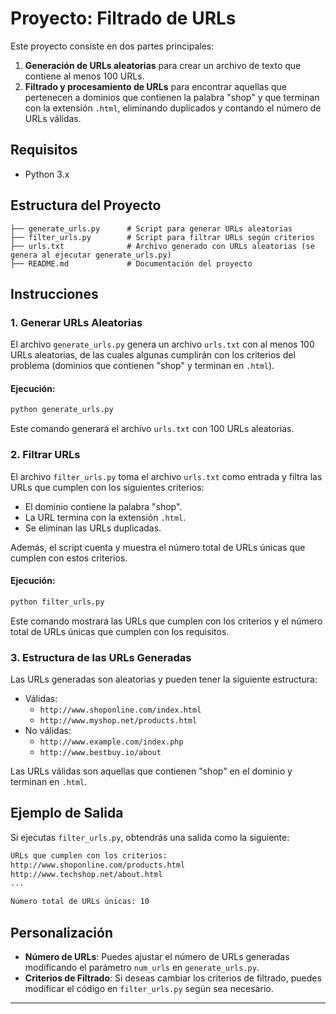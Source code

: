 # Proyecto: Filtrado de URLs

Este proyecto consiste en dos partes principales:

1. **Generación de URLs aleatorias** para crear un archivo de texto que contiene al menos 100 URLs.
2. **Filtrado y procesamiento de URLs** para encontrar aquellas que pertenecen a dominios que contienen la palabra "shop" y que terminan con la extensión `.html`, eliminando duplicados y contando el número de URLs válidas.

## Requisitos

- Python 3.x

## Estructura del Proyecto

```
├── generate_urls.py      # Script para generar URLs aleatorias
├── filter_urls.py        # Script para filtrar URLs según criterios
├── urls.txt              # Archivo generado con URLs aleatorias (se genera al ejecutar generate_urls.py)
├── README.md             # Documentación del proyecto
```

## Instrucciones

### 1. Generar URLs Aleatorias

El archivo `generate_urls.py` genera un archivo `urls.txt` con al menos 100 URLs aleatorias, de las cuales algunas cumplirán con los criterios del problema (dominios que contienen "shop" y terminan en `.html`).

#### Ejecución:

```bash
python generate_urls.py
```

Este comando generará el archivo `urls.txt` con 100 URLs aleatorias.

### 2. Filtrar URLs

El archivo `filter_urls.py` toma el archivo `urls.txt` como entrada y filtra las URLs que cumplen con los siguientes criterios:

- El dominio contiene la palabra "shop".
- La URL termina con la extensión `.html`.
- Se eliminan las URLs duplicadas.

Además, el script cuenta y muestra el número total de URLs únicas que cumplen con estos criterios.

#### Ejecución:

```bash
python filter_urls.py
```

Este comando mostrará las URLs que cumplen con los criterios y el número total de URLs únicas que cumplen con los requisitos.

### 3. Estructura de las URLs Generadas

Las URLs generadas son aleatorias y pueden tener la siguiente estructura:

- Válidas: 
  - `http://www.shoponline.com/index.html`
  - `http://www.myshop.net/products.html`
- No válidas:
  - `http://www.example.com/index.php`
  - `http://www.bestbuy.io/about`

Las URLs válidas son aquellas que contienen "shop" en el dominio y terminan en `.html`.

## Ejemplo de Salida

Si ejecutas `filter_urls.py`, obtendrás una salida como la siguiente:

```bash
URLs que cumplen con los criterios:
http://www.shoponline.com/products.html
http://www.techshop.net/about.html
...

Número total de URLs únicas: 10
```

## Personalización

- **Número de URLs**: Puedes ajustar el número de URLs generadas modificando el parámetro `num_urls` en `generate_urls.py`.
- **Criterios de Filtrado**: Si deseas cambiar los criterios de filtrado, puedes modificar el código en `filter_urls.py` según sea necesario.

---

